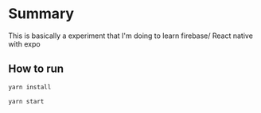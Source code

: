 # Summary

This is basically a experiment that I'm doing to learn firebase/ React native with expo

## How to run

```bash
yarn install

yarn start
```
